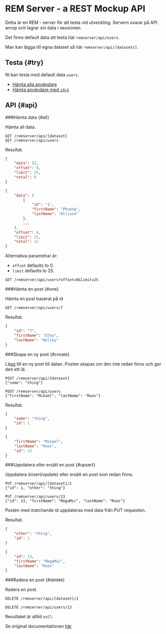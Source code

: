 REM Server - a REST Mockup API
===========================================

Detta är en REM - server för att testa vid utveckling. Servern svarar på API anrop och lagrar sin data i sessionen.

Det finns default data att testa här `remserver/api/users`.

Man kan lägga till egna dataset så här `remserver/api/[datasets]`.



Testa {#try}
-------------------------------------------

Ni kan testa med default data `users`.

* [Hämta alla användare](remserver/api/users)
* [Hämta användare med `id=1`](remserver/api/users/1)



API {#api}
-------------------------------------------

###Hämta data {#all}

Hämta all data.

```text
GET /remserver/api/[dataset]
GET /remserver/api/users
```

Resultat.

```json
{
    "data": [],
    "offset": 0,
    "limit": 25,
    "total": 0
}

{
    "data": [
        {
            "id": "1",
            "firstName": "Phuong",
            "lastName": "Allison"
        },
        ...
    ],
    "offset": 0,
    "limit": 25,
    "total": 12
}
```

Alternativa parametrar är:

* `offset` defaults to 0.
* `limit` defaults to 25.

```text
GET /remserver/api/users?offset=0&limit=25
```



###Hämta en post {#one}

Hämta en post baserat på id

```text
GET /remserver/api/users/7
```

Resultat.

```json
{
    "id": "7",
    "firstName": "Etha",
    "lastName": "Nolley"
}
```



###Skapa en ny post {#create}

Lägg till en ny post till datan. Posten skapas om den inte redan finns och ger den ett id.

```text
POST /remserver/api/[dataset]
{"some": "thing"}

POST /remserver/api/users
{"firstName": "Mikael", "lastName": "Roos"}
```

Resultat.

```json
{
    "some": "thing",
    "id": 1
}

{
    "firstName": "Mikael",
    "lastName": "Roos",
    "id": 13
}
```



###Uppdatera eller ersätt en post {#upsert}

Uppdatera (insert/update) eller ersätt en post som redan finns.

```text
PUT /remserver/api/[dataset]/1
{"id": 1, "other": "thing"}

PUT /remserver/api/users/13
{"id": 13, "firstName": "MegaMic", "lastName": "Roos"}
```

Posten med matchande id uppdateras med data från PUT requesten.

Resultat.

```json
{
    "other": "thing",
    "id": 1
}

{
    "id": 13,
    "firstName": "MegaMic",
    "lastName": "Roos"
}
```



###Radera en post {#delete}

Radera en post.

```text
DELETE /remserver/api/[dataset]/1

DELETE /remserver/api/users/13
```

Resultatet är alltid `null`.


Se original documentationen [här](remserver/remserver)
